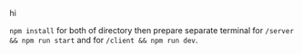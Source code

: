 hi

`npm install` for both of directory then prepare separate terminal for `/server && npm run start` and for `/client && npm run dev`.
